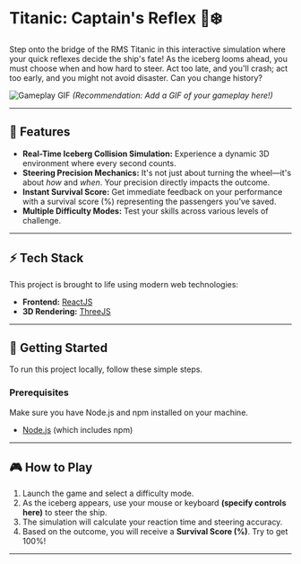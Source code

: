 # Titanic: Captain's Reflex 🚢❄️

Step onto the bridge of the RMS Titanic in this interactive simulation where your quick reflexes decide the ship's fate! As the iceberg looms ahead, you must choose when and how hard to steer. Act too late, and you'll crash; act too early, and you might not avoid disaster. Can you change history?

![Gameplay GIF](https://your-gif-link-here.com/gameplay.gif)
*(Recommendation: Add a GIF of your gameplay here!)*

---

## 🎯 Features

* **Real-Time Iceberg Collision Simulation:** Experience a dynamic 3D environment where every second counts.
* **Steering Precision Mechanics:** It's not just about turning the wheel—it's about *how* and *when*. Your precision directly impacts the outcome.
* **Instant Survival Score:** Get immediate feedback on your performance with a survival score (%) representing the passengers you've saved.
* **Multiple Difficulty Modes:** Test your skills across various levels of challenge.

---

## ⚡ Tech Stack

This project is brought to life using modern web technologies:

* **Frontend:** [ReactJS](https://reactjs.org/)
* **3D Rendering:** [ThreeJS](https://threejs.org/)

---

## 🚀 Getting Started

To run this project locally, follow these simple steps.

### Prerequisites

Make sure you have Node.js and npm installed on your machine.

* [Node.js](https://nodejs.org/) (which includes npm)

---

## 🎮 How to Play

1.  Launch the game and select a difficulty mode.
2.  As the iceberg appears, use your mouse or keyboard **(specify controls here)** to steer the ship.
3.  The simulation will calculate your reaction time and steering accuracy.
4.  Based on the outcome, you will receive a **Survival Score (%)**. Try to get 100%!

---
